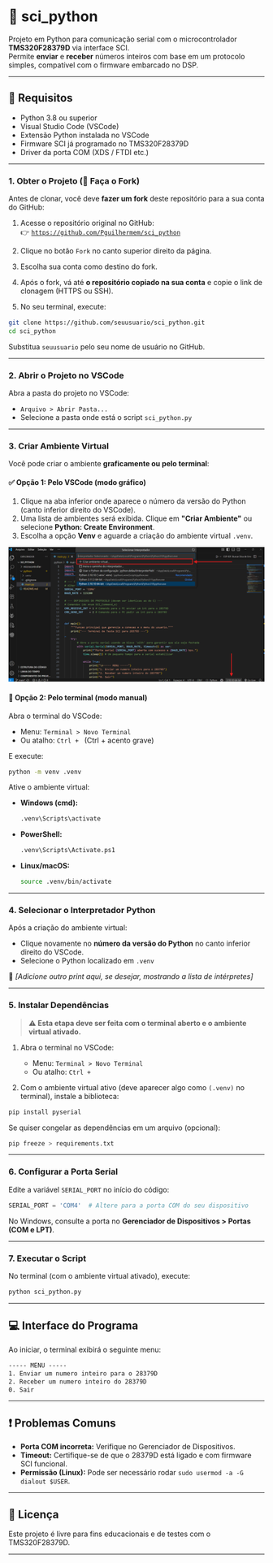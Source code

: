 # 📡 sci_python

Projeto em Python para comunicação serial com o microcontrolador **TMS320F28379D** via interface SCI.  
Permite **enviar** e **receber** números inteiros com base em um protocolo simples, compatível com o firmware embarcado no DSP.

---

## 🧰 Requisitos

- Python 3.8 ou superior
- Visual Studio Code (VSCode)
- Extensão Python instalada no VSCode
- Firmware SCI já programado no TMS320F28379D
- Driver da porta COM (XDS / FTDI etc.)

---

### 1. Obter o Projeto (📌 Faça o Fork)

Antes de clonar, você deve **fazer um fork** deste repositório para a sua conta do GitHub:

1. Acesse o repositório original no GitHub:  
   👉 [`https://github.com/Pguilhermem/sci_python`](https://github.com/Pguilhermem/sci_python)

2. Clique no botão `Fork` no canto superior direito da página.

3. Escolha sua conta como destino do fork.

4. Após o fork, vá até **o repositório copiado na sua conta** e copie o link de clonagem (HTTPS ou SSH).

5. No seu terminal, execute:

```bash
git clone https://github.com/seuusuario/sci_python.git
cd sci_python
```

Substitua `seuusuario` pelo seu nome de usuário no GitHub.

---

### 2. Abrir o Projeto no VSCode

Abra a pasta do projeto no VSCode:

- `Arquivo > Abrir Pasta...`  
- Selecione a pasta onde está o script `sci_python.py`

---

### 3. Criar Ambiente Virtual

Você pode criar o ambiente **graficamente ou pelo terminal**:

#### ✅ Opção 1: Pelo VSCode (modo gráfico)

1. Clique na aba inferior onde aparece o número da versão do Python (canto inferior direito do VSCode).
2. Uma lista de ambientes será exibida. Clique em **"Criar Ambiente"** ou selecione **Python: Create Environment**.
3. Escolha a opção **Venv** e aguarde a criação do ambiente virtual `.venv`.

![Criação do ambiente virtual](images/VSCodePrint.png)

#### 🧪 Opção 2: Pelo terminal (modo manual)

Abra o terminal do VSCode:

- Menu: `Terminal > Novo Terminal`
- Ou atalho: `Ctrl + ` (Ctrl + acento grave)

E execute:

```bash
python -m venv .venv
```

Ative o ambiente virtual:

- **Windows (cmd):**
  ```bash
  .venv\Scripts\activate
  ```

- **PowerShell:**
  ```bash
  .venv\Scripts\Activate.ps1
  ```

- **Linux/macOS:**
  ```bash
  source .venv/bin/activate
  ```

---

### 4. Selecionar o Interpretador Python

Após a criação do ambiente virtual:

- Clique novamente no **número da versão do Python** no canto inferior direito do VSCode.
- Selecione o Python localizado em `.venv`

📸 *[Adicione outro print aqui, se desejar, mostrando a lista de intérpretes]*

---

### 5. Instalar Dependências

> **⚠️ Esta etapa deve ser feita com o terminal aberto e o ambiente virtual ativado.**

1. Abra o terminal no VSCode:  
   - Menu: `Terminal > Novo Terminal`  
   - Ou atalho: `Ctrl + `

2. Com o ambiente virtual ativo (deve aparecer algo como `(.venv)` no terminal), instale a biblioteca:

```bash
pip install pyserial
```

Se quiser congelar as dependências em um arquivo (opcional):

```bash
pip freeze > requirements.txt
```

---

### 6. Configurar a Porta Serial

Edite a variável `SERIAL_PORT` no início do código:

```python
SERIAL_PORT = 'COM4'  # Altere para a porta COM do seu dispositivo
```

No Windows, consulte a porta no **Gerenciador de Dispositivos > Portas (COM e LPT)**.

---

### 7. Executar o Script

No terminal (com o ambiente virtual ativado), execute:

```bash
python sci_python.py
```

---

## 💻 Interface do Programa

Ao iniciar, o terminal exibirá o seguinte menu:

```
----- MENU -----
1. Enviar um numero inteiro para o 28379D
2. Receber um numero inteiro do 28379D
0. Sair
```

---

## ❗ Problemas Comuns

- **Porta COM incorreta:** Verifique no Gerenciador de Dispositivos.
- **Timeout:** Certifique-se de que o 28379D está ligado e com firmware SCI funcional.
- **Permissão (Linux):** Pode ser necessário rodar `sudo usermod -a -G dialout $USER`.

---

## 📄 Licença

Este projeto é livre para fins educacionais e de testes com o TMS320F28379D.

---
